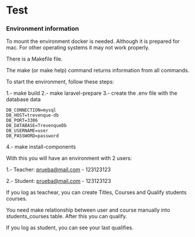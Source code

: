# Test #

### Environment information ###
To mount the environment docker is needed. Although it is prepared for mac. For other operating systems it may not work properly.

There is a Makefile file.

The make (or make help) command returns information from all commands.

To start the environment, follow these steps:

1.- make build
2.- make laravel-prepare
3.- create the .env file with the database data
```
DB_CONNECTION=mysql
DB_HOST=trevenque-db
DB_PORT=3306
DB_DATABASE=TrevenqueDb
DB_USERNAME=user
DB_PASSWORD=password
```
4.- make install-components

With this you will have an environment with 2 users:

1.- Teacher:
prueba@mail.com - 123123123

2.- Student:
prueba@mail.com - 123123123

If you log as teachear, you can create Titles, Courses and Qualify students courses.

You need make relationship between user and course manually into students_courses table.
After this you can qualify.

If you log as student, you can see your last qualifies.